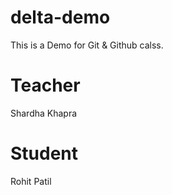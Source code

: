 # delta-demo
This is a Demo for Git &amp; Github calss.

# Teacher
Shardha Khapra

# Student
Rohit Patil

